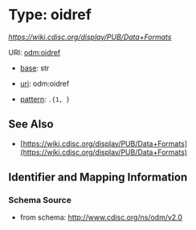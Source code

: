 # Type: oidref




_https://wiki.cdisc.org/display/PUB/Data+Formats_



URI: [odm:oidref](http://www.cdisc.org/ns/odm/v2.0/oidref)

* [base](https://w3id.org/linkml/base): str

* [uri](https://w3id.org/linkml/uri): odm:oidref



* [pattern](https://w3id.org/linkml/pattern): `.{1, }`






## See Also

* [https://wiki.cdisc.org/display/PUB/Data+Formats](https://wiki.cdisc.org/display/PUB/Data+Formats)

## Identifier and Mapping Information







### Schema Source


* from schema: http://www.cdisc.org/ns/odm/v2.0



